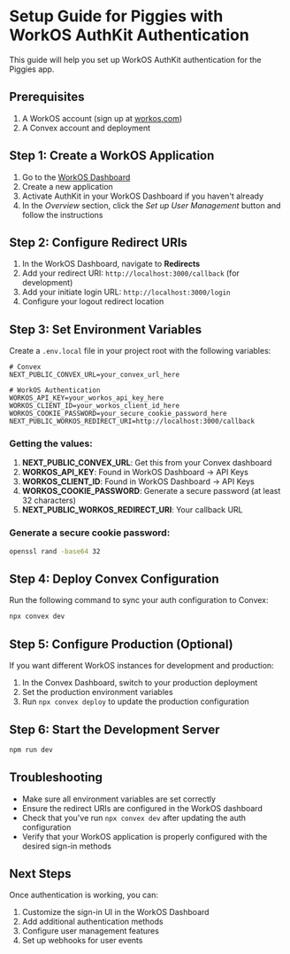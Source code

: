 # Setup Guide for Piggies with WorkOS AuthKit Authentication

This guide will help you set up WorkOS AuthKit authentication for the Piggies app.

## Prerequisites

1. A WorkOS account (sign up at [workos.com](https://workos.com))
2. A Convex account and deployment

## Step 1: Create a WorkOS Application

1. Go to the [WorkOS Dashboard](https://dashboard.workos.com)
2. Create a new application
3. Activate AuthKit in your WorkOS Dashboard if you haven't already
4. In the _Overview_ section, click the _Set up User Management_ button and follow the instructions

## Step 2: Configure Redirect URIs

1. In the WorkOS Dashboard, navigate to **Redirects**
2. Add your redirect URI: `http://localhost:3000/callback` (for development)
3. Add your initiate login URL: `http://localhost:3000/login`
4. Configure your logout redirect location

## Step 3: Set Environment Variables

Create a `.env.local` file in your project root with the following variables:

```env
# Convex
NEXT_PUBLIC_CONVEX_URL=your_convex_url_here

# WorkOS Authentication
WORKOS_API_KEY=your_workos_api_key_here
WORKOS_CLIENT_ID=your_workos_client_id_here
WORKOS_COOKIE_PASSWORD=your_secure_cookie_password_here
NEXT_PUBLIC_WORKOS_REDIRECT_URI=http://localhost:3000/callback
```

### Getting the values:

1. **NEXT_PUBLIC_CONVEX_URL**: Get this from your Convex dashboard
2. **WORKOS_API_KEY**: Found in WorkOS Dashboard → API Keys
3. **WORKOS_CLIENT_ID**: Found in WorkOS Dashboard → API Keys
4. **WORKOS_COOKIE_PASSWORD**: Generate a secure password (at least 32 characters)
5. **NEXT_PUBLIC_WORKOS_REDIRECT_URI**: Your callback URL

### Generate a secure cookie password:

```bash
openssl rand -base64 32
```

## Step 4: Deploy Convex Configuration

Run the following command to sync your auth configuration to Convex:

```bash
npx convex dev
```

## Step 5: Configure Production (Optional)

If you want different WorkOS instances for development and production:

1. In the Convex Dashboard, switch to your production deployment
2. Set the production environment variables
3. Run `npx convex deploy` to update the production configuration

## Step 6: Start the Development Server

```bash
npm run dev
```

## Troubleshooting

- Make sure all environment variables are set correctly
- Ensure the redirect URIs are configured in the WorkOS dashboard
- Check that you've run `npx convex dev` after updating the auth configuration
- Verify that your WorkOS application is properly configured with the desired sign-in methods

## Next Steps

Once authentication is working, you can:

1. Customize the sign-in UI in the WorkOS Dashboard
2. Add additional authentication methods
3. Configure user management features
4. Set up webhooks for user events
